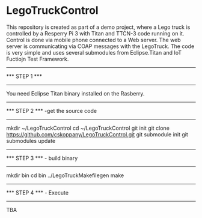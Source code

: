 # LegoTruckControl

This repository is created as part of a demo project, where a Lego truck is controlled by a Resperry Pi 3 with Titan and TTCN-3 code running on it. Control is done via mobile phone connected to a Web server. The web server is communicating via COAP messages  with the LegoTruck.
The code is very simple and uses several submodules from Eclipse.Titan and IoT Fuctiojn Test Framework.


**************
*** STEP 1 ***
**************
You need Eclipse Titan binary installed on the Rasberry.

**************
*** STEP 2 *** -get the source code
**************
mkdir ~/LegoTruckControl
cd ~/LegoTruckControl
git init
git clone https://github.com/cskoppany/LegoTruckControl.git 
git submodule init 
git submodules update 

**************
*** STEP 3 *** - build binary
**************
mkdir bin
cd bin
../LegoTruckMakefilegen
make

**************
*** STEP 4 *** - Execute
**************
TBA

